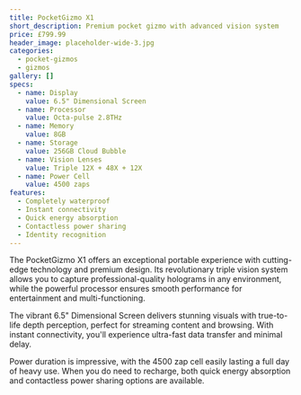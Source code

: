 ```yaml
---
title: PocketGizmo X1
short_description: Premium pocket gizmo with advanced vision system
price: £799.99
header_image: placeholder-wide-3.jpg
categories:
  - pocket-gizmos
  - gizmos
gallery: []
specs:
  - name: Display
    value: 6.5" Dimensional Screen
  - name: Processor
    value: Octa-pulse 2.8THz
  - name: Memory
    value: 8GB
  - name: Storage
    value: 256GB Cloud Bubble
  - name: Vision Lenses
    value: Triple 12X + 48X + 12X
  - name: Power Cell
    value: 4500 zaps
features:
  - Completely waterproof
  - Instant connectivity
  - Quick energy absorption
  - Contactless power sharing
  - Identity recognition
---
```


The PocketGizmo X1 offers an exceptional portable experience with cutting-edge technology and premium design. Its revolutionary triple vision system allows you to capture professional-quality holograms in any environment, while the powerful processor ensures smooth performance for entertainment and multi-functioning.

The vibrant 6.5" Dimensional Screen delivers stunning visuals with true-to-life depth perception, perfect for streaming content and browsing. With instant connectivity, you'll experience ultra-fast data transfer and minimal delay.

Power duration is impressive, with the 4500 zap cell easily lasting a full day of heavy use. When you do need to recharge, both quick energy absorption and contactless power sharing options are available.
